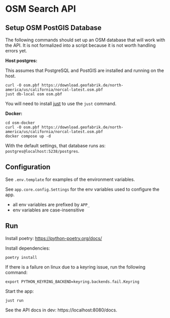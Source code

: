 # OSM Search API

## Setup OSM PostGIS Database

The following commands should set up an OSM database that will work with the API.
It is not formalized into a script because it is not worth handling errors yet.

**Host postgres:**

This assumes that PostgreSQL and PostGIS are installed and running on the host.

```shell
curl -O osm.pbf https://download.geofabrik.de/north-america/us/california/norcal-latest.osm.pbf
just db-local osm osm.pbf
```

You will need to install [just](https://github.com/casey/just) to use the `just` command.

**Docker:**

```shell
cd osm-docker
curl -O osm.pbf https://download.geofabrik.de/north-america/us/california/norcal-latest.osm.pbf
docker compose up -d
```

With the default settings, that database runs as: `postgres@localhost:5238/postgres`.

## Configuration

See `.env.template` for examples of the environment variables.

See `app.core.config.Settings` for the env variables used to configure the app.

- all env variables are prefixed by `APP_`
- env variables are case-insensitive


## Run

Install poetry: https://python-poetry.org/docs/

Install dependencies:

```shell
poetry install
```

If there is a failure on linux due to a keyring issue, run the following command:
```
export PYTHON_KEYRING_BACKEND=keyring.backends.fail.Keyring
```

Start the app:

```shell
just run
```

See the API docs in dev: https://localhost:8080/docs.
